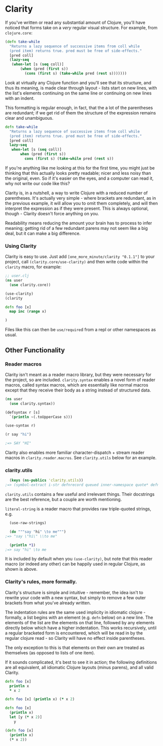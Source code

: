 # Clarity

If you've written or read any substantial amount of Clojure, you'll have noticed that forms take on a *very* regular visual structure. For example, from `clojure.core`:

```clj
(defn take-while
  "Returns a lazy sequence of successive items from coll while
  (pred item) returns true. pred must be free of side-effects."
  [pred coll]
  (lazy-seq
   (when-let [s (seq coll)]
       (when (pred (first s))
         (cons (first s) (take-while pred (rest s)))))))
```

Look at virtually any Clojure function and you'll see that its structure, and thus its meaning, is made clear through layout - lists start on new lines, with the list's elements continuing on the same line or continuing on new lines with an indent.

This formatting is regular enough, in fact, that the a lot of the parentheses are redundant; if we get rid of them the structure of the expression remains clear and unambiguous.

```clj
defn take-while
  "Returns a lazy sequence of successive items from coll while
  (pred item) returns true. pred must be free of side-effects."
  [pred coll]
  lazy-seq
   when-let [s (seq coll)]
       when (pred (first s))
         cons (first s) (take-while pred (rest s))
```

If you're anything like me looking at this for the first time, you might just be thinking that this actually looks pretty readable; nicer and less noisy than the original, even. So if it's easier on the eyes, and a computer can read it, why not write our code like this?

Clarity is, in a nutshell, a way to write Clojure with a reduced number of parentheses. It's actually very simple - where brackets are redundant, as in the previous example, it will allow you to omit them completely, and will then interpret the expression as if they were present. This is always optional, though - Clarity doesn't force anything on you.

Readability means reducing the amount your brain has to process to infer meaning; getting rid of a few redundant parens may not seem like a big deal, but it can make a big difference.

### Using Clarity

Clarity is easy to use. Just add `[one_more_minute/clarity "0.1.1"]` to your project, call `(clarity.core/use-clarity)` and then write code within the `clarity` macro, for example:

```clj
;; user.clj
(ns user
  (use clarity.core))

(use-clarity)
(clarity

defn foo [x]
  map inc (range x)

)
```

Files like this can then be `use/require`d from a repl or other namespaces as usual.

## Other Functionality

### Reader macros

Clarity isn't meant as a reader macro library, but they were necessary for the project, so are included. `clarity.syntax` enables a novel form of reader macros, called syntax macros, which are essentially like normal macros except that they receive their body as a string instead of structured data.

```clj
(ns user
  (use clarity.syntax))

(defsyntax r [s]
  `(println ~(.toUpperCase s)))

(use-syntax r)

(r say "hi")

;=> SAY "HI"
```

Clarity also enables more familiar character-dispatch + stream reader macros in `clarity.reader.macros`. See `clarity.utils` below for an example.

### clarity.utils

```clj
  (keys (ns-publics 'clarity.utils))
;=> (symbol-extract i-str defnrecord queued inner-namespace quote* defntype queue colon use-raw-strings λ infix)
```

`clarity.utils` contains a few useful and irrelevant things. Their docstrings are the best reference, but a couple are worth mentioning.

`literal-string` is a reader macro that provides raw triple-quoted strings, e.g.

```clj
  (use-raw-strings)

  (do """say "hi" \to me""")
;=> "say \"hi\" \\to me"

  (println *1)
;=> say "hi" \to me
```

It is included by default when you `(use-clarity)`, but note that this reader macro (or indeed any other) can be happily used in regular Clojure, as shown is above.

### Clarity's rules, more formally.

Clarity's structure is simple and intuitive - remember, the idea isn't to rewrite your code with a new syntax, but simply to remove a few outer brackets from what you've already written.

The indentation rules are the same used implicity in idiomatic clojure - formally, a list begins with an element (e.g. `defn` below) on a new line. The elements of the list are the elements on that line, followed by any elements directly below which have a higher indentation. This works recursively, until a regular bracketed form is encountered, which will be read in by the regular clojure read - so Clarity will have no effect inside parentheses.

The only exception to this is that elements on their own are treated as themselves (as opposed to lists of one item).

If it sounds complicated, it's best to see it in action; the following definitions are all equivalent, all idiomatic Clojure layouts (minus parens), and all valid Clarity.

```clj
defn foo [x]
  println x
  * x 2

defn foo [x] (println x) (* x 2)

defn foo [x]
  (println x)
  let [y (* x 2)]
    y

(defn foo [x]
  (println x)
  (* x 2))
```
